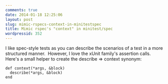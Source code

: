 ```yaml
---
comments: true
date: 2014-01-18 12:25:06
layout: post
slug: mimic-rspecs-context-in-minitestspec
title: Mimic rspec's "context" in minitest/spec
wordpressid: 352
---
```


I like spec-style tests as you can describe the scenarios of a test in a more structured manner.  However, I love the xUnit family's assertion calls.  Here's a small helper to create the describe => context synonym:


    def context(*args, &block)
      describe(*args, &block)
    end
